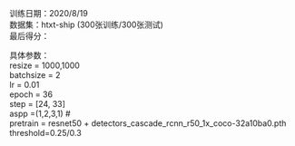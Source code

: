 训练日期：2020/8/19  
数据集：htxt-ship (300张训练/300张测试)  
最后得分：  

具体参数：  
resize = 1000,1000  
batchsize = 2  
lr = 0.01     
epoch = 36    
step = [24, 33]   
aspp =(1,2,3,1) #  
pretrain = resnet50 + detectors_cascade_rcnn_r50_1x_coco-32a10ba0.pth  
threshold=0.25/0.3  
